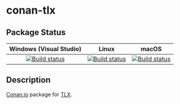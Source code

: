 # conan-tlx

## Package Status

| Windows (Visual Studio) | Linux | macOS |
|:-----------------------:|:-----:|:-----:|
|[![Build status](https://github.com/SpaceIm/conan-tlx/workflows/.github/workflows/windows.yml/badge.svg?branch=testing%2F0.5.20200222)](https://github.com/SpaceIm/conan-tlx/actions/workflows/windows.yml?query=branch%3Atesting%2F0.5.20200222)|[![Build status](https://github.com/SpaceIm/conan-tlx/workflows/.github/workflows/linux.yml/badge.svg?branch=testing%2F0.5.20200222)](https://github.com/SpaceIm/conan-tlx/actions/workflows/linux.yml?query=branch%3Atesting%2F0.5.20200222)|[![Build status](https://github.com/SpaceIm/conan-tlx/workflows/.github/workflows/macos.yml/badge.svg?branch=testing%2F0.5.20200222)](https://github.com/SpaceIm/conan-tlx/actions/workflows/macos.yml?query=branch%3Atesting%2F0.5.20200222)|

## Description

[Conan.io](https://conan.io) package for [TLX](https://github.com/tlx/tlx).
